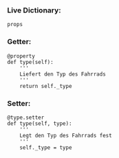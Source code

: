 

### Live Dictionary:
```
props
```
### Getter:
```
@property
def type(self):
	'''
	Liefert den Typ des Fahrrads
	'''
	return self._type
```
### Setter:
```
@type.setter
def type(self, type):
	'''
	Legt den Typ des Fahrrads fest
	'''
	self._type = type
```